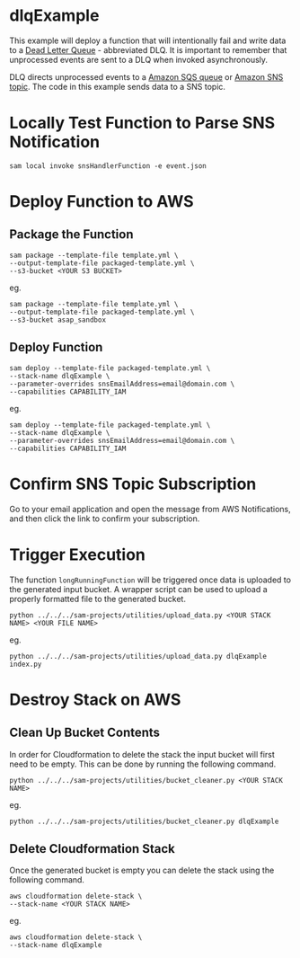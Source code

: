 # dlqExample

This example will deploy a function that will intentionally fail and write data to a [Dead Letter Queue](https://docs.aws.amazon.com/lambda/latest/dg/dlq.html) - abbreviated DLQ.  It is important to remember that unprocessed events are sent to a DLQ when invoked asynchronously.  

DLQ directs unprocessed events to a [Amazon SQS queue](http://docs.aws.amazon.com/AWSSimpleQueueService/latest/SQSDeveloperGuide/Welcome.html) or [Amazon SNS topic](http://docs.aws.amazon.com/AWSSimpleQueueService/latest/SQSDeveloperGuide/Welcome.html).  The code in this example sends data to a SNS topic.

# Locally Test Function to Parse SNS Notification

```
sam local invoke snsHandlerFunction -e event.json
```

# Deploy Function to AWS

## Package the Function

```
sam package --template-file template.yml \
--output-template-file packaged-template.yml \
--s3-bucket <YOUR S3 BUCKET>
```

eg.

```
sam package --template-file template.yml \
--output-template-file packaged-template.yml \
--s3-bucket asap_sandbox
```

## Deploy Function

```
sam deploy --template-file packaged-template.yml \
--stack-name dlqExample \
--parameter-overrides snsEmailAddress=email@domain.com \
--capabilities CAPABILITY_IAM
```

eg.

```
sam deploy --template-file packaged-template.yml \
--stack-name dlqExample \
--parameter-overrides snsEmailAddress=email@domain.com \
--capabilities CAPABILITY_IAM
```

# Confirm SNS Topic Subscription

Go to your email application and open the message from AWS Notifications, and then click the link to confirm your subscription. 

# Trigger Execution

The function `longRunningFunction` will be triggered once data is uploaded to the generated input bucket.  A wrapper script can be used to upload a properly formatted file to the generated bucket.  

```
python ../../../sam-projects/utilities/upload_data.py <YOUR STACK NAME> <YOUR FILE NAME>
```

eg.

```
python ../../../sam-projects/utilities/upload_data.py dlqExample index.py
```

# Destroy Stack on AWS

## Clean Up Bucket Contents

In order for Cloudformation to delete the stack the input bucket will first need to be empty.  This can be done by running the following command.

```
python ../../../sam-projects/utilities/bucket_cleaner.py <YOUR STACK NAME>
```

eg.

```
python ../../../sam-projects/utilities/bucket_cleaner.py dlqExample
```

## Delete Cloudformation Stack

Once the generated bucket is empty you can delete the stack using the following command.

```
aws cloudformation delete-stack \
--stack-name <YOUR STACK NAME>
```

eg.

```
aws cloudformation delete-stack \
--stack-name dlqExample
```
